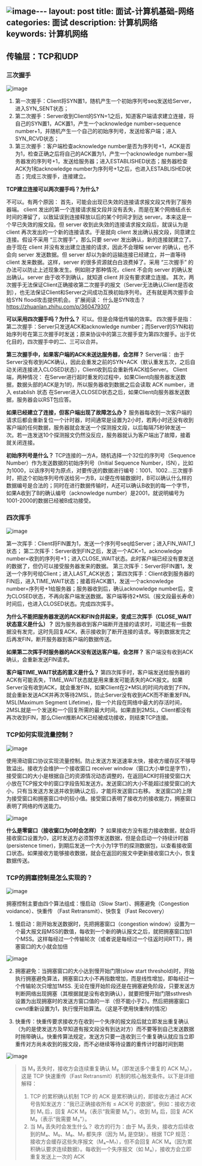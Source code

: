 ![image](https://github.com/user-attachments/assets/a2f2c23a-78cd-4377-b52c-e811b2e63c48)---
layout: post
title: 面试-计算机基础-网络
categories: 面试
description: 计算机网络
keywords: 计算机网络
---

## 传输层：TCP和UDP

### 三次握手

![image](https://github.com/user-attachments/assets/5cb3c1dd-3ef6-473f-938e-72ae1784c425)

1. 第一次握手：Client将SYN置1，随机产生一个初始序列号seq发送给Server，进入SYN_SENT状态；
2. 第二次握手：Server收到Client的SYN=1之后，知道客户端请求建立连接，将自己的SYN置1，ACK置1，产生一个acknowledge number=sequence number+1，并随机产生一个自己的初始序列号，发送给客户端；进入SYN_RCVD状态；
3. 第三次握手：客户端检查acknowledge number是否为序列号+1，ACK是否为1，检查正确之后将自己的ACK置为1，产生一个acknowledge number=服务器发的序列号+1，发送给服务器；进入ESTABLISHED状态；服务器检查ACK为1和acknowledge number为序列号+1之后，也进入ESTABLISHED状态；完成三次握手，连接建立。

**TCP建立连接可以两次握手吗？为什么?**

不可以。有两个原因：
首先，可能会出现已失效的连接请求报文段又传到了服务器端。
client 发出的第一个连接请求报文段并没有丢失，而是在某个网络结点长时间的滞留了，以致延误到连接释放以后的某个时间才到达 server。本来这是一个早已失效的报文段。但 server 收到此失效的连接请求报文段后，就误认为是 client 再次发出的一个新的连接请求。于是就向 client 发出确认报文段，同意建立连接。假设不采用 “三次握手”，那么只要 server 发出确认，新的连接就建立了。由于现在 client 并没有发出建立连接的请求，因此不会理睬 server 的确认，也不会向 server 发送数据。但 server 却以为新的运输连接已经建立，并一直等待 client 发来数据。这样，server 的很多资源就白白浪费掉了。采用 “三次握手” 的办法可以防止上述现象发生。例如刚才那种情况，client 不会向 server 的确认发出确认。server 由于收不到确认，就知道 client 并没有要求建立连接。
其次，两次握手无法保证Client正确接收第二次握手的报文（Server无法确认Client是否收到），也无法保证Client和Server之间成功互换初始序列号。
还有就是两次握手会给SYN flood攻击提供机会。 扩展阅读： 什么是SYN攻击？https://zhuanlan.zhihu.com/p/360479307

**可以采用四次握手吗？为什么？**
可以。但是会降低传输的效率。
四次握手是指：第二次握手：Server只发送ACK和acknowledge number；而Server的SYN和初始序列号在第三次握手时发送；原来协议中的第三次握手变为第四次握手。出于优化目的，四次握手中的二、三可以合并。

**第三次握手中，如果客户端的ACK未送达服务器，会怎样？**
Server端：
由于Server没有收到ACK确认，因此会重发之前的SYN+ACK（默认重发五次，之后自动关闭连接进入CLOSED状态），Client收到后会重新传ACK给Server。
Client端，两种情况：
在Server进行超时重发的过程中，如果Client向服务器发送数据，数据头部的ACK是为1的，所以服务器收到数据之后会读取 ACK number，进入 establish 状态
在Server进入CLOSED状态之后，如果Client向服务器发送数据，服务器会以RST包应答。

**如果已经建立了连接，但客户端出现了故障怎么办？**
服务器每收到一次客户端的请求后都会重新复位一个计时器，时间通常是设置为2小时，若两小时还没有收到客户端的任何数据，服务器就会发送一个探测报文段，以后每隔75秒钟发送一次。若一连发送10个探测报文仍然没反应，服务器就认为客户端出了故障，接着就关闭连接。

**初始序列号是什么？**
TCP连接的一方A，随机选择一个32位的序列号（Sequence Number）作为发送数据的初始序列号（Initial Sequence Number，ISN），比如为1000，以该序列号为原点，对要传送的数据进行编号：1001、1002...三次握手时，把这个初始序列号传送给另一方B，以便在传输数据时，B可以确认什么样的数据编号是合法的；同时在进行数据传输时，A还可以确认B收到的每一个字节，如果A收到了B的确认编号（acknowledge number）是2001，就说明编号为1001-2000的数据已经被B成功接受。

### 四次挥手
![image](https://github.com/user-attachments/assets/849792bc-6815-41ad-9ce3-c914098f59a7)

第一次挥手：Client将FIN置为1，发送一个序列号seq给Server；进入FIN_WAIT_1状态；
第二次挥手：Server收到FIN之后，发送一个ACK=1，acknowledge number=收到的序列号+1；进入CLOSE_WAIT状态。此时客户端已经没有要发送的数据了，但仍可以接受服务器发来的数据。
第三次挥手：Server将FIN置1，发送一个序列号给Client；进入LAST_ACK状态；
第四次挥手：Client收到服务器的FIN后，进入TIME_WAIT状态；接着将ACK置1，发送一个acknowledge number=序列号+1给服务器；服务器收到后，确认acknowledge number后，变为CLOSED状态，不再向客户端发送数据。客户端等待2*MSL（报文段最长寿命）时间后，也进入CLOSED状态。完成四次挥手。

**为什么不能把服务器发送的ACK和FIN合并起来，变成三次挥手（CLOSE_WAIT状态意义是什么）？**
因为服务器收到客户端断开连接的请求时，可能还有一些数据没有发完，这时先回复ACK，表示接收到了断开连接的请求。等到数据发完之后再发FIN，断开服务器到客户端的数据传送。

**如果第二次挥手时服务器的ACK没有送达客户端，会怎样？**
客户端没有收到ACK确认，会重新发送FIN请求。

**客户端TIME_WAIT状态的意义是什么？**
第四次挥手时，客户端发送给服务器的ACK有可能丢失，TIME_WAIT状态就是用来重发可能丢失的ACK报文。如果Server没有收到ACK，就会重发FIN，如果Client在2*MSL的时间内收到了FIN，就会重新发送ACK并再次等待2MSL，防止Server没有收到ACK而不断重发FIN。
MSL(Maximum Segment Lifetime)，指一个片段在网络中最大的存活时间，2MSL就是一个发送和一个回复所需的最大时间。如果直到2MSL，Client都没有再次收到FIN，那么Client推断ACK已经被成功接收，则结束TCP连接。

### TCP如何实现流量控制？
![image](https://github.com/user-attachments/assets/31d70554-079f-4d26-bf48-4cfaa746ce72)

使用滑动窗口协议实现流量控制。防止发送方发送速率太快，接收方缓存区不够导致溢出。接收方会维护一个接收窗口 receiver window（窗口大小单位是字节），接受窗口的大小是根据自己的资源情况动态调整的，在返回ACK时将接受窗口大小放在TCP报文中的窗口字段告知发送方。发送窗口的大小不能超过接受窗口的大小，只有当发送方发送并收到确认之后，才能将发送窗口右移。
发送窗口的上限为接受窗口和拥塞窗口中的较小值。接受窗口表明了接收方的接收能力，拥塞窗口表明了网络的传送能力。

![image](https://github.com/user-attachments/assets/69ead8be-8c5e-4738-8f00-11f04b31eab7)

**什么是零窗口（接收窗口为0时会怎样）？**
如果接收方没有能力接收数据，就会将接收窗口设置为0，这时发送方必须暂停发送数据，但是会启动一个持续计时器(persistence timer)，到期后发送一个大小为1字节的探测数据包，以查看接收窗口状态。如果接收方能够接收数据，就会在返回的报文中更新接收窗口大小，恢复数据传送。

### TCP的拥塞控制是怎么实现的？

![image](https://github.com/user-attachments/assets/de872804-8478-4eaf-96f9-9afbadae85bb)

拥塞控制主要由四个算法组成：慢启动（Slow Start）、拥塞避免（Congestion voidance）、快重传 （Fast Retransmit）、快恢复（Fast Recovery）
1. 慢启动：刚开始发送数据时，先把拥塞窗口（congestion window）设置为一个最大报文段MSS的数值，每收到一个新的确认报文之后，就把拥塞窗口加1个MSS。这样每经过一个传输轮次（或者说是每经过一个往返时间RTT），拥塞窗口的大小就会加倍

![image](https://github.com/user-attachments/assets/a637e093-303e-4d3e-b730-3ba32af26007)

2. 拥塞避免：当拥塞窗口的大小达到慢开始门限(slow start threshold)时，开始执行拥塞避免算法，拥塞窗口大小不再指数增加，而是线性增加，即每经过一个传输轮次只增加1MSS.
无论在慢开始阶段还是在拥塞避免阶段，只要发送方判断网络出现拥塞（其根据就是没有收到确认），就要把慢开始门限ssthresh设置为出现拥塞时的发送方窗口值的一半（但不能小于2）。然后把拥塞窗口cwnd重新设置为1，执行慢开始算法。（这是不使用快重传的情况）

3. 快重传：快重传要求接收方在收到一个失序的报文段后就立即发出重复确认（为的是使发送方及早知道有报文段没有到达对方）而不要等到自己发送数据时捎带确认。快重传算法规定，发送方只要一连收到三个重复确认就应当立即重传对方尚未收到的报文段，而不必继续等待设置的重传计时器时间到期

![image](https://github.com/user-attachments/assets/97925c08-4d43-492e-a145-3609385b0bb2)

> 当 ​M₃​ 丢失时，接收方会连续重复确认 M₂​（即发送多个重复的 ACK M₂），这是 TCP ​快速重传（Fast Retransmit）​​ 机制的核心触发条件。以下是详细解释：
> 1. TCP 的累积确认机制​
> TCP 的 ACK 是累积确认的，即接收方通过 ACK 号告知发送方：“我已正确接收所有 ≤ ACK号 的数据”​。例如：接收方收到 M₁ 后，回复 ​ACK M₂​（表示“我需要 M₂”）。收到 M₂ 后，回复 ​ACK M₃​（表示“我需要 M₃”）。
> 2. 当 M₃ 丢失时会发生什么？​​
> 收方的行为​：由于 M₃ 丢失，接收方后续收到的 ​M₄、M₅、M₆、M₇​ 都失序​（因为 M₃ 是空缺）。根据 TCP 规范：接收方会缓存这些失序报文​（M₄~M₇），但不会回复 ACK M₄​（因为累积确认要求连续数据）。每收到一个失序报文（如 M₄），接收方会立即重复发送上一次的 ACK










